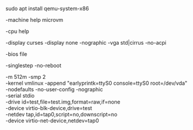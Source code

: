 sudo apt install qemu-system-x86

-machine help
microvm

-cpu help

-display curses
-display none
-nographic
-vga std|cirrus
-no-acpi  

-bios file 

-singlestep 
-no-reboot 

-m 512m -smp 2 \
   -kernel vmlinux -append "earlyprintk=ttyS0 console=ttyS0 root=/dev/vda" \
   -nodefaults -no-user-config -nographic \
   -serial stdio \
   -drive id=test,file=test.img,format=raw,if=none \
   -device virtio-blk-device,drive=test \
   -netdev tap,id=tap0,script=no,downscript=no \
   -device virtio-net-device,netdev=tap0